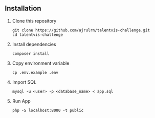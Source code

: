 ## Installation
1.  Clone this repository
	```
	git clone https://github.com/ajrulrn/talentvis-challenge.git
	cd talentvis-challenge
    ```
2.  Install dependencies
    ```
    composer install
    ```
3.  Copy environment variable
	```
	cp .env.example .env
	```
4.  Import SQL
	```
    mysql -u <user> -p <database_name> < app.sql
	```
5.  Run App
    ```
    php -S localhost:8000 -t public
    ```